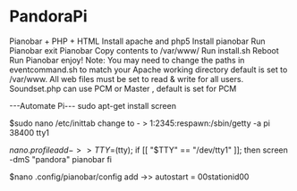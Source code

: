 # PandoraPi
Pianobar + PHP + HTML
Install apache and php5
Install pianobar
Run Pianobar
exit Pianobar
Copy contents to /var/www/
Run install.sh
Reboot
Run Pianobar
enjoy!
Note: 
You may need to change the paths in eventcommand.sh to match your Apache working directory default is set to /var/www.
All web files must be set to read & write for all users.
Soundset.php can use PCM or Master , default is set for PCM

---Automate Pi---
sudo apt-get install screen

$sudo nano /etc/inittab
change to - > 1:2345:respawn:/sbin/getty -a pi 38400 tty1

$nano .profile
add ->>
TTY=$(tty);
if [[ "$TTY" == "/dev/tty1" ]];
then
 screen -dmS "pandora" pianobar
fi

$nano .config/pianobar/config
add ->>
autostart = 00stationid00
